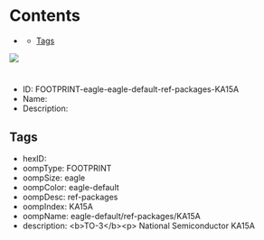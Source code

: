 



Contents
========

* [](#)
	* [Tags](#tags)
  
![][im]
# 

- ID: FOOTPRINT-eagle-eagle-default-ref-packages-KA15A
- Name: 
- Description: 

## Tags

- hexID: 
- oompType: FOOTPRINT
- oompSize: eagle
- oompColor: eagle-default
- oompDesc: ref-packages
- oompIndex: KA15A
- oompName: eagle-default/ref-packages/KA15A
- description: &lt;b&gt;TO-3&lt;/b&gt;&lt;p&gt;&#xD;
National Semiconductor KA15A



[im]: image.png
